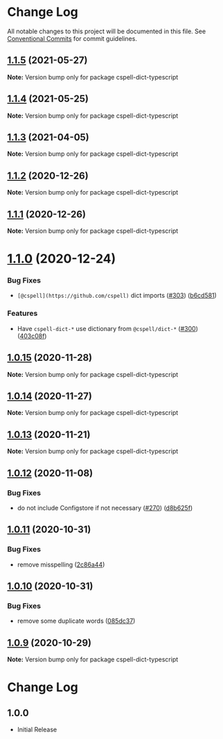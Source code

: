 # Change Log

All notable changes to this project will be documented in this file.
See [Conventional Commits](https://conventionalcommits.org) for commit guidelines.

## [1.1.5](https://github.com/streetsidesoftware/cspell-dicts/compare/cspell-dict-typescript@1.1.4...cspell-dict-typescript@1.1.5) (2021-05-27)

**Note:** Version bump only for package cspell-dict-typescript





## [1.1.4](https://github.com/streetsidesoftware/cspell-dicts/compare/cspell-dict-typescript@1.1.3...cspell-dict-typescript@1.1.4) (2021-05-25)

**Note:** Version bump only for package cspell-dict-typescript





## [1.1.3](https://github.com/streetsidesoftware/cspell-dicts/compare/cspell-dict-typescript@1.1.2...cspell-dict-typescript@1.1.3) (2021-04-05)

**Note:** Version bump only for package cspell-dict-typescript





## [1.1.2](https://github.com/streetsidesoftware/cspell-dicts/compare/cspell-dict-typescript@1.1.1...cspell-dict-typescript@1.1.2) (2020-12-26)

**Note:** Version bump only for package cspell-dict-typescript





## [1.1.1](https://github.com/streetsidesoftware/cspell-dicts/compare/cspell-dict-typescript@1.1.0...cspell-dict-typescript@1.1.1) (2020-12-26)

**Note:** Version bump only for package cspell-dict-typescript





# [1.1.0](https://github.com/streetsidesoftware/cspell-dicts/compare/cspell-dict-typescript@1.0.15...cspell-dict-typescript@1.1.0) (2020-12-24)


### Bug Fixes

* `[@cspell](https://github.com/cspell)` dict imports ([#303](https://github.com/streetsidesoftware/cspell-dicts/issues/303)) ([b6cd581](https://github.com/streetsidesoftware/cspell-dicts/commit/b6cd58114caa8752fba69522e6b740a4be74dd6e))


### Features

* Have `cspell-dict-*` use dictionary from `@cspell/dict-*` ([#300](https://github.com/streetsidesoftware/cspell-dicts/issues/300)) ([403c08f](https://github.com/streetsidesoftware/cspell-dicts/commit/403c08fbd1d11a083f586e591b87ef9a47f71944))





## [1.0.15](https://github.com/streetsidesoftware/cspell-dicts/compare/cspell-dict-typescript@1.0.14...cspell-dict-typescript@1.0.15) (2020-11-28)

**Note:** Version bump only for package cspell-dict-typescript





## [1.0.14](https://github.com/streetsidesoftware/cspell-dicts/compare/cspell-dict-typescript@1.0.13...cspell-dict-typescript@1.0.14) (2020-11-27)

**Note:** Version bump only for package cspell-dict-typescript





## [1.0.13](https://github.com/streetsidesoftware/cspell-dicts/compare/cspell-dict-typescript@1.0.12...cspell-dict-typescript@1.0.13) (2020-11-21)

**Note:** Version bump only for package cspell-dict-typescript

## [1.0.12](https://github.com/streetsidesoftware/cspell-dicts/compare/cspell-dict-typescript@1.0.11...cspell-dict-typescript@1.0.12) (2020-11-08)

### Bug Fixes

- do not include Configstore if not necessary ([#270](https://github.com/streetsidesoftware/cspell-dicts/issues/270)) ([d8b625f](https://github.com/streetsidesoftware/cspell-dicts/commit/d8b625f2f42d5cc6c4a9390216ac1e5037886e44))

## [1.0.11](https://github.com/streetsidesoftware/cspell-dicts/compare/cspell-dict-typescript@1.0.10...cspell-dict-typescript@1.0.11) (2020-10-31)

### Bug Fixes

- remove misspelling ([2c86a44](https://github.com/streetsidesoftware/cspell-dicts/commit/2c86a448267c2db608b9095ae9e5563e9ffab19a))

## [1.0.10](https://github.com/streetsidesoftware/cspell-dicts/compare/cspell-dict-typescript@1.0.9...cspell-dict-typescript@1.0.10) (2020-10-31)

### Bug Fixes

- remove some duplicate words ([085dc37](https://github.com/streetsidesoftware/cspell-dicts/commit/085dc372d44117535496a6d244a4f8fb318174f0))

## [1.0.9](https://github.com/streetsidesoftware/cspell-dicts/compare/cspell-dict-typescript@1.0.8...cspell-dict-typescript@1.0.9) (2020-10-29)

**Note:** Version bump only for package cspell-dict-typescript

# Change Log

## 1.0.0

- Initial Release

